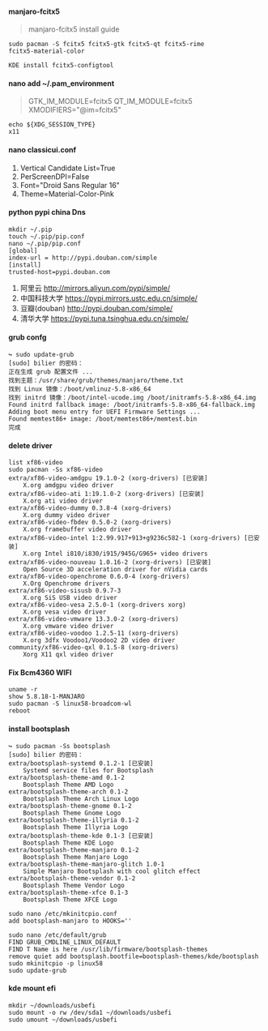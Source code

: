 #### manjaro-fcitx5
> manjaro-fcitx5 install guide

```shell
sudo pacman -S fcitx5 fcitx5-gtk fcitx5-qt fcitx5-rime
fcitx5-material-color
```
```shell
KDE install fcitx5-configtool
```

#### nano add ~/.pam_environment
> GTK_IM_MODULE=fcitx5
QT_IM_MODULE=fcitx5
XMODIFIERS="@im=fcitx5"

```shell
echo ${XDG_SESSION_TYPE}
x11
```
#### nano classicui.conf
1. Vertical Candidate List=True
2. PerScreenDPI=False
3. Font="Droid Sans Regular 16"
4. Theme=Material-Color-Pink

#### python pypi china Dns
```shell
mkdir ~/.pip
touch ~/.pip/pip.conf
nano ~/.pip/pip.conf
[global]
index-url = http://pypi.douban.com/simple
[install]
trusted-host=pypi.douban.com
```
1. 阿里云 http://mirrors.aliyun.com/pypi/simple/
2. 中国科技大学 https://pypi.mirrors.ustc.edu.cn/simple/
3. 豆瓣(douban) http://pypi.douban.com/simple/
4. 清华大学 https://pypi.tuna.tsinghua.edu.cn/simple/

#### grub confg
```shell
↪ sudo update-grub
[sudo] bilier 的密码：
正在生成 grub 配置文件 ...
找到主题：/usr/share/grub/themes/manjaro/theme.txt
找到 Linux 镜像：/boot/vmlinuz-5.8-x86_64
找到 initrd 镜像：/boot/intel-ucode.img /boot/initramfs-5.8-x86_64.img
Found initrd fallback image: /boot/initramfs-5.8-x86_64-fallback.img
Adding boot menu entry for UEFI Firmware Settings ...
Found memtest86+ image: /boot/memtest86+/memtest.bin
完成
```

#### delete driver
```shell
list xf86-video
sudo pacman -Ss xf86-video
extra/xf86-video-amdgpu 19.1.0-2 (xorg-drivers) [已安装]
    X.org amdgpu video driver
extra/xf86-video-ati 1:19.1.0-2 (xorg-drivers) [已安装]
    X.org ati video driver
extra/xf86-video-dummy 0.3.8-4 (xorg-drivers)
    X.org dummy video driver
extra/xf86-video-fbdev 0.5.0-2 (xorg-drivers)
    X.org framebuffer video driver
extra/xf86-video-intel 1:2.99.917+913+g9236c582-1 (xorg-drivers) [已安装]
    X.org Intel i810/i830/i915/945G/G965+ video drivers
extra/xf86-video-nouveau 1.0.16-2 (xorg-drivers) [已安装]
    Open Source 3D acceleration driver for nVidia cards
extra/xf86-video-openchrome 0.6.0-4 (xorg-drivers)
    X.Org Openchrome drivers
extra/xf86-video-sisusb 0.9.7-3
    X.org SiS USB video driver
extra/xf86-video-vesa 2.5.0-1 (xorg-drivers xorg)
    X.org vesa video driver
extra/xf86-video-vmware 13.3.0-2 (xorg-drivers)
    X.org vmware video driver
extra/xf86-video-voodoo 1.2.5-11 (xorg-drivers)
    X.org 3dfx Voodoo1/Voodoo2 2D video driver
community/xf86-video-qxl 0.1.5-8 (xorg-drivers)
    Xorg X11 qxl video driver
```

#### Fix Bcm4360 WIFI
```shell
uname -r
show 5.8.18-1-MANJARO
sudo pacman -S linux58-broadcom-wl
reboot
```

#### install bootsplash
```shell
↪ sudo pacman -Ss bootsplash
[sudo] bilier 的密码：
extra/bootsplash-systemd 0.1.2-1 [已安装]
    Systemd service files for Bootsplash
extra/bootsplash-theme-amd 0.1-2
    Bootsplash Theme AMD Logo
extra/bootsplash-theme-arch 0.1-2
    Bootsplash Theme Arch Linux Logo
extra/bootsplash-theme-gnome 0.1-2
    Bootsplash Theme Gnome Logo
extra/bootsplash-theme-illyria 0.1-2
    Bootsplash Theme Illyria Logo
extra/bootsplash-theme-kde 0.1-3 [已安装]
    Bootsplash Theme KDE Logo
extra/bootsplash-theme-manjaro 0.1-2
    Bootsplash Theme Manjaro Logo
extra/bootsplash-theme-manjaro-glitch 1.0-1
    Simple Manjaro Bootsplash with cool glitch effect
extra/bootsplash-theme-vendor 0.1-2
    Bootsplash Theme Vendor Logo
extra/bootsplash-theme-xfce 0.1-3
    Bootsplash Theme XFCE Logo

sudo nano /etc/mkinitcpio.conf
add bootsplash-manjaro to HOOKS=''

sudo nano /etc/default/grub
FIND GRUB_CMDLINE_LINUX_DEFAULT
FIND T Name is here /usr/lib/firmware/bootsplash-themes
remove quiet add bootsplash.bootfile=bootsplash-themes/kde/bootsplash
sudo mkinitcpio -p linux58
sudo update-grub
```
#### kde mount efi
```shell
mkdir ~/downloads/usbefi
sudo mount -o rw /dev/sda1 ~/downloads/usbefi
sudo umount ~/downloads/usbefi
```